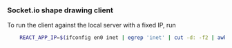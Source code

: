### Socket.io shape drawing client

To run the client against the local server with a fixed IP, run

```bash
    REACT_APP_IP=$(ifconfig en0 inet | egrep 'inet' | cut -d: -f2 | awk '{ print $2 }'); npm start
```